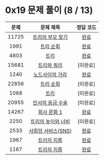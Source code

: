 # 0x19 문제 풀이 (8 / 13)

| 문제 | 문제 제목 | 정답 코드 |
| :--: | :--: | :--: |
| 11725 | [트리의 부모 찾기](https://www.acmicpc.net/problem/11725) | [완료](./solutions/11725.cpp) |
| 1991 | [트리 순회](https://www.acmicpc.net/problem/1991) | [완료](./solutions/1991.cpp) |
| 4803 | [트리](https://www.acmicpc.net/problem/4803) | [완료](./solutions/4803.cpp) |
| 15681 | [트리와 쿼리](https://www.acmicpc.net/problem/15681) | [미완료] |
| 1240 | [노드사이의 거리](https://www.acmicpc.net/problem/1240) | [완료](./solutions/1240.cpp) |
| 22856 | [트리 순회](https://www.acmicpc.net/problem/22856) | [미완료] |
| 1068 | [트리](https://www.acmicpc.net/problem/1068) | [미완료] |
| 20955 | [민서의 응급 수술](https://www.acmicpc.net/problem/20955) | [미완료] |
| 14267 | [회사 문화 1](https://www.acmicpc.net/problem/14267) | [완료](./solutions/14267.cpp) |
| 2250 | [트리의 높이와 너비](https://www.acmicpc.net/problem/2250) | [미완료] |
| 2533 | [사회망 서비스(SNS)](https://www.acmicpc.net/problem/2533) | [완료](./solutions/2533.cpp) |
| 1967 | [트리의 지름](https://www.acmicpc.net/problem/1967) | [완료](./solutions/1967.cpp) |
| 1167 | [트리의 지름](https://www.acmicpc.net/problem/1167) | [완료](./solutions/1167.cpp) |
